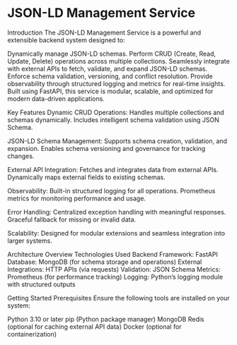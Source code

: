 # JSON-LD Management Service

Introduction
The JSON-LD Management Service is a powerful and extensible backend system designed to:

Dynamically manage JSON-LD schemas.
Perform CRUD (Create, Read, Update, Delete) operations across multiple collections.
Seamlessly integrate with external APIs to fetch, validate, and expand JSON-LD schemas.
Enforce schema validation, versioning, and conflict resolution.
Provide observability through structured logging and metrics for real-time insights.
Built using FastAPI, this service is modular, scalable, and optimized for modern data-driven applications.

Key Features
Dynamic CRUD Operations:
Handles multiple collections and schemas dynamically.
Includes intelligent schema validation using JSON Schema.

JSON-LD Schema Management:
Supports schema creation, validation, and expansion.
Enables schema versioning and governance for tracking changes.

External API Integration:
Fetches and integrates data from external APIs.
Dynamically maps external fields to existing schemas.

Observability:
Built-in structured logging for all operations.
Prometheus metrics for monitoring performance and usage.

Error Handling:
Centralized exception handling with meaningful responses.
Graceful fallback for missing or invalid data.

Scalability:
Designed for modular extensions and seamless integration into larger systems.

Architecture Overview
Technologies Used
Backend Framework: FastAPI
Database: MongoDB (for schema storage and operations)
External Integrations: HTTP APIs (via requests)
Validation: JSON Schema
Metrics: Prometheus (for performance tracking)
Logging: Python’s logging module with structured outputs

Getting Started
Prerequisites
Ensure the following tools are installed on your system:

Python 3.10 or later
pip (Python package manager)
MongoDB
Redis (optional for caching external API data)
Docker (optional for containerization)
